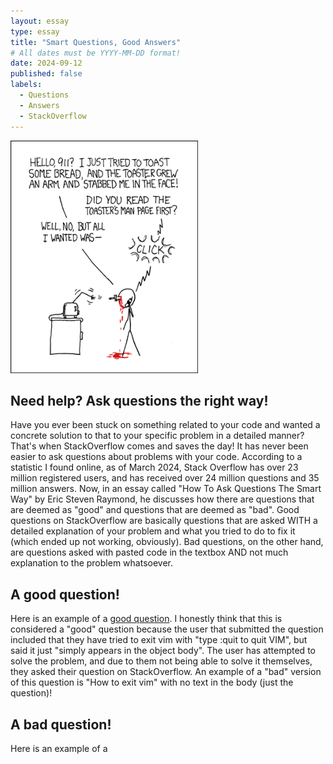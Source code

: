 ```yaml
---
layout: essay
type: essay
title: "Smart Questions, Good Answers"
# All dates must be YYYY-MM-DD format!
date: 2024-09-12
published: false
labels:
  - Questions
  - Answers
  - StackOverflow
---
```


<img width="300px" class="rounded float-start pe-4" src="../img/smart-questions/rtfm.png">

## Need help? Ask questions the right way!

Have you ever been stuck on something related to your code and wanted a concrete solution to that to your specific problem in a detailed manner? That's when StackOverflow comes and saves the day! It has never been easier to ask questions about problems with your code. According to a statistic I found online, as of March 2024, Stack Overflow has over 23 million registered users, and has received over 24 million questions and 35 million answers. Now, in an essay called "How To Ask Questions The Smart Way" by Eric Steven Raymond, he discusses how there are questions that are deemed as "good" and questions that are deemed as "bad". Good questions on StackOverflow are basically questions that are asked WITH a detailed explanation of your problem and what you tried to do to fix it (which ended up not working, obviously). Bad questions, on the other hand, are questions asked with pasted code in the textbox AND not much explanation to the problem whatsoever.

## A good question!

Here is an example of a [good question](https://stackoverflow.com/questions/11828270/how-do-i-exit-vim). I honestly think that this is considered a "good" question because the user that submitted the question included that they have tried to exit vim with "type :quit<Enter> to quit VIM", but said it just "simply appears in the object body". The user has attempted to solve the problem, and due to them not being able to solve it themselves, they asked their question on StackOverflow. An example of a "bad" version of this question is "How to exit vim" with no text in the body (just the question)!

## A bad question!

Here is an example of a

